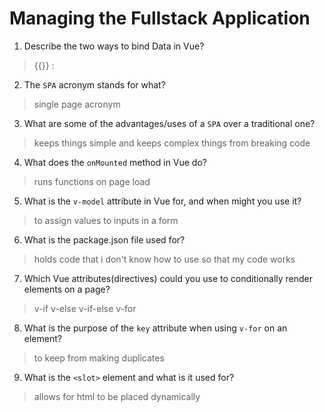 # Managing the Fullstack Application

1. Describe the two ways to bind Data in Vue?

  > {{}} :

2. The `SPA` acronym stands for what?

  > single page acronym

3. What are some of the advantages/uses of a `SPA` over a traditional one?

  > keeps things simple and keeps complex things from breaking code

4. What does the `onMounted` method in Vue do?

  > runs functions on page load

5. What is the `v-model` attribute in Vue for, and when might you use it?

  > to assign values to inputs in a form

6. What is the package.json file used for?

  > holds code that i don't know how to use so that my code works

7. Which Vue attributes(directives) could you use to conditionally render elements on a page?

  > v-if v-else v-if-else v-for 

8. What is the purpose of the `key` attribute when using `v-for` on an element?

  > to keep from making duplicates

9. What is the `<slot>` element and what is it used for?

  > allows for html to be placed dynamically
